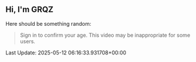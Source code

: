 ## Hi, I'm GRQZ
Here should be something random:  
> Sign in to confirm your age. This video may be inappropriate for some users.


Last Update: 2025-05-12 06:16:33.931708+00:00
